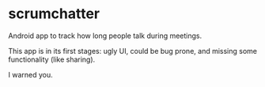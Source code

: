 scrumchatter
============

Android app to track how long people talk during meetings.

This app is in its first stages: ugly UI, could be bug prone, and missing some functionality (like sharing).  

I warned you.
